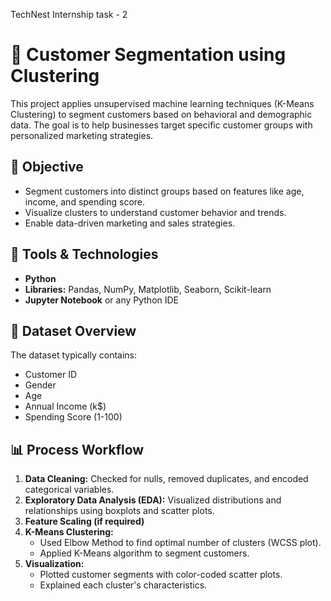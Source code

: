 TechNest Internship task - 2
# 🧠 Customer Segmentation using Clustering

This project applies unsupervised machine learning techniques (K-Means Clustering) to segment customers based on behavioral and demographic data. The goal is to help businesses target specific customer groups with personalized marketing strategies.

## 🎯 Objective

- Segment customers into distinct groups based on features like age, income, and spending score.
- Visualize clusters to understand customer behavior and trends.
- Enable data-driven marketing and sales strategies.

## 🧰 Tools & Technologies

- **Python**
- **Libraries:** Pandas, NumPy, Matplotlib, Seaborn, Scikit-learn
- **Jupyter Notebook** or any Python IDE

## 📁 Dataset Overview

The dataset typically contains:
- Customer ID  
- Gender  
- Age  
- Annual Income (k$)  
- Spending Score (1-100)

## 📊 Process Workflow

1. **Data Cleaning:** Checked for nulls, removed duplicates, and encoded categorical variables.
2. **Exploratory Data Analysis (EDA):** Visualized distributions and relationships using boxplots and scatter plots.
3. **Feature Scaling (if required)**
4. **K-Means Clustering:**
   - Used Elbow Method to find optimal number of clusters (WCSS plot).
   - Applied K-Means algorithm to segment customers.
5. **Visualization:**
   - Plotted customer segments with color-coded scatter plots.
   - Explained each cluster's characteristics.

